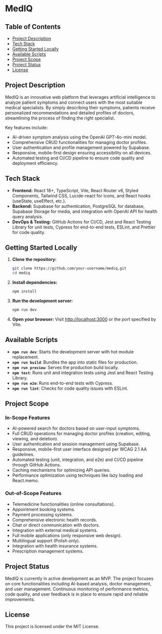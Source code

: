 # MedIQ

## Table of Contents

- [Project Description](#project-description)
- [Tech Stack](#tech-stack)
- [Getting Started Locally](#getting-started-locally)
- [Available Scripts](#available-scripts)
- [Project Scope](#project-scope)
- [Project Status](#project-status)
- [License](#license)

## Project Description

MedIQ is an innovative web platform that leverages artificial intelligence to analyze patient symptoms and connect users with the most suitable medical specialists. By simply describing their symptoms, patients receive personalized recommendations and detailed profiles of doctors, streamlining the process of finding the right specialist.

Key features include:

- AI-driven symptom analysis using the OpenAI GPT-4o-mini model.
- Comprehensive CRUD functionalities for managing doctor profiles.
- User authentication and profile management powered by Supabase.
- Responsive, mobile-first design ensuring accessibility on all devices.
- Automated testing and CI/CD pipeline to ensure code quality and deployment efficiency.

## Tech Stack

- **Frontend:** React 18+, TypeScript, Vite, React Router v6, Styled Components, Tailwind CSS, Lucide-react for icons, and React hooks (useState, useEffect, etc.).
- **Backend:** Supabase for authentication, PostgreSQL for database, Supabase Storage for media, and integration with OpenAI API for health query analysis.
- **DevOps & Testing:** GitHub Actions for CI/CD, Jest and React Testing Library for unit tests, Cypress for end-to-end tests, ESLint, and Prettier for code quality.

## Getting Started Locally

1. **Clone the repository:**

   ```sh
   git clone https://github.com/your-username/mediq.git
   cd mediq
   ```

2. **Install dependencies:**

   ```sh
   npm install
   ```

3. **Run the development server:**

   ```sh
   npm run dev
   ```

4. **Open your browser:**
   Visit [http://localhost:3000](http://localhost:3000) or the port specified by Vite.

## Available Scripts

- **`npm run dev`**: Starts the development server with hot module replacement.
- **`npm run build`**: Bundles the app into static files for production.
- **`npm run preview`**: Serves the production build locally.
- **`npm test`**: Runs unit and integration tests using Jest and React Testing Library.
- **`npm run e2e`**: Runs end-to-end tests with Cypress.
- **`npm run lint`**: Checks for code quality issues with ESLint.

## Project Scope

### In-Scope Features

- AI-powered search for doctors based on user-input symptoms.
- Full CRUD operations for managing doctor profiles (creation, editing, viewing, and deletion).
- User authentication and session management using Supabase.
- Responsive, mobile-first user interface designed per WCAG 2.1 AA guidelines.
- Automated testing (unit, integration, and e2e) and CI/CD pipeline through GitHub Actions.
- Caching mechanisms for optimizing API queries.
- Performance optimization using techniques like lazy loading and React.memo.

### Out-of-Scope Features

- Telemedicine functionalities (online consultations).
- Appointment booking systems.
- Payment processing systems.
- Comprehensive electronic health records.
- Chat or direct communication with doctors.
- Integration with external medical systems.
- Full mobile applications (only responsive web design).
- Multilingual support (Polish only).
- Integration with health insurance systems.
- Prescription management systems.

## Project Status

MedIQ is currently in active development as an MVP. The project focuses on core functionalities including AI-based analysis, doctor management, and user management. Continuous monitoring of performance metrics, code quality, and user feedback is in place to ensure rapid and reliable improvements.

## License

This project is licensed under the MIT License.
